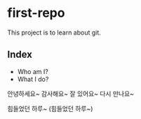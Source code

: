 # first-repo

This project is to learn about git.

## Index

- Who am I?
- What I do?

안녕하세요~ 감사해요~ 잘 있어요~ 다시 만나요~

힘들었던 하루~ (힘들었던 하루~)
